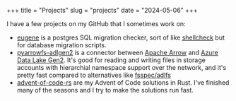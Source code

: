 +++
title = "Projects"
slug = "projects"
date = "2024-05-06"
+++

I have a few projects on my GitHub that I sometimes work on:

- [eugene](https://github.com/kaaveland/eugene/) is a postgres SQL migration
  checker, sort of like [shellcheck](https://www.shellcheck.net/) but for
  database migration scripts.
- [pyarrowfs-adlgen2](https://github.com/kaaveland/pyarrowfs-adlgen2) is a
  connector between [Apache Arrow](arrow.apache.org) and
  [Azure Data Lake Gen2](https://learn.microsoft.com/en-us/azure/storage/blobs/data-lake-storage-introduction).
  It's good for reading and writing files in storage accounts with
  hierarchial namespace support over the network, and it's pretty fast compared
  to alternatives like [fsspec/adlfs](https://github.com/fsspec/adlfs/)
- [advent-of-code-rs](https://github.com/kaaveland/advent-of-code-rs) are my
  Advent of Code solutions in Rust. I've finished many of the seasons and I try
  to make the solutions run fast.
